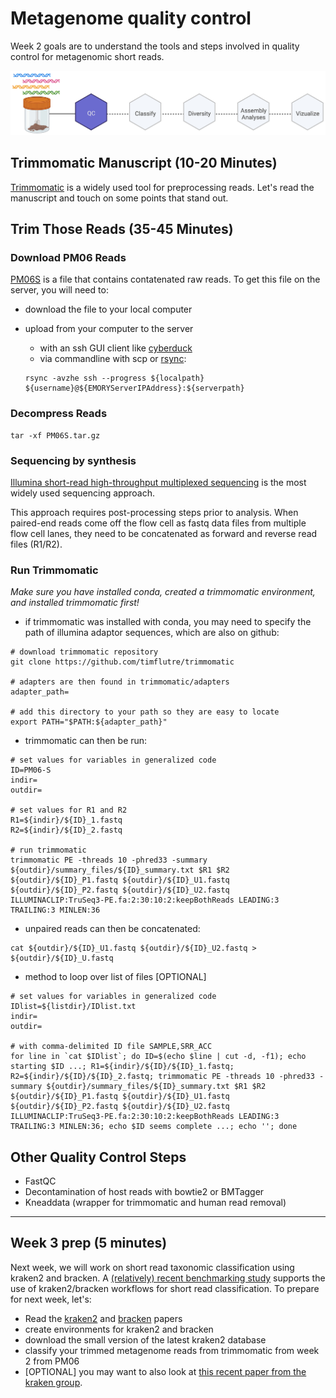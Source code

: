 # Metagenome quality control

Week 2 goals are to understand the tools and steps involved in quality control for metagenomic short reads.

![Workflow](metagenomics_flow_QC.jpg)


## Trimmomatic Manuscript (10-20 Minutes)

[Trimmomatic](https://pubmed.ncbi.nlm.nih.gov/24695404/) is a widely used tool for preprocessing reads. Let's read the manuscript and touch on some points that stand out.


## Trim Those Reads (35-45 Minutes)

### Download PM06 Reads

[PM06S](https://emory-my.sharepoint.com/:u:/g/personal/mwoodwo_emory_edu/Efw2c9seTzVAgpeM8smB4HMBZI9REQ1spmZUbKlRvoVpew?e=RS43cp) is a file that contains contatenated raw reads. To get this file on the server, you will need to:

- download the file to your local computer
- upload from your computer to the server
  - with an ssh GUI client like [cyberduck](https://cyberduck.io)
  - via commandline with scp or [rsync](https://www.tecmint.com/rsync-local-remote-file-synchronization-commands/):
  
  ``` console
  rsync -avzhe ssh --progress ${localpath} ${username}@${EMORYServerIPAddress}:${serverpath}
  ```

### Decompress Reads

``` console
tar -xf PM06S.tar.gz
```


### Sequencing by synthesis

[Illumina short-read high-throughput multiplexed sequencing](https://www.google.com/url?sa=t&rct=j&q=&esrc=s&source=web&cd=&cad=rja&uact=8&ved=2ahUKEwjXkJyQyvT8AhUWmIkEHYlsArsQtwJ6BAgKEAI&url=https%3A%2F%2Fwww.youtube.com%2Fwatch%3Fv%3DfCd6B5HRaZ8&usg=AOvVaw0qqyiPhh-rg-gJvFyHWMf8) is the most widely used sequencing approach.

This approach requires post-processing steps prior to analysis. When paired-end reads come off the flow cell as fastq data files from multiple flow cell lanes, they need to be concatenated as forward and reverse read files (R1/R2).


### Run Trimmomatic

*Make sure you have installed conda, created a trimmomatic environment, and installed trimmomatic first!*

- if trimmomatic was installed with conda, you may need to specify the path of illumina adaptor sequences, which are also on github:

```console
# download trimmomatic repository
git clone https://github.com/timflutre/trimmomatic

# adapters are then found in trimmomatic/adapters
adapter_path=

# add this directory to your path so they are easy to locate
export PATH="$PATH:${adapter_path}"
```

- trimmomatic can then be run:

``` console
# set values for variables in generalized code
ID=PM06-S
indir=
outdir=

# set values for R1 and R2
R1=${indir}/${ID}_1.fastq
R2=${indir}/${ID}_2.fastq

# run trimmomatic
trimmomatic PE -threads 10 -phred33 -summary ${outdir}/summary_files/${ID}_summary.txt $R1 $R2 ${outdir}/${ID}_P1.fastq ${outdir}/${ID}_U1.fastq ${outdir}/${ID}_P2.fastq ${outdir}/${ID}_U2.fastq ILLUMINACLIP:TruSeq3-PE.fa:2:30:10:2:keepBothReads LEADING:3 TRAILING:3 MINLEN:36
```

- unpaired reads can then be concatenated:

``` console
cat ${outdir}/${ID}_U1.fastq ${outdir}/${ID}_U2.fastq > ${outdir}/${ID}_U.fastq
```

- method to loop over list of files [OPTIONAL]

``` console
# set values for variables in generalized code
IDlist=${listdir}/IDlist.txt
indir=
outdir=

# with comma-delimited ID file SAMPLE,SRR_ACC
for line in `cat $IDlist`; do ID=$(echo $line | cut -d, -f1); echo starting $ID ...; R1=${indir}/${ID}/${ID}_1.fastq; R2=${indir}/${ID}/${ID}_2.fastq; trimmomatic PE -threads 10 -phred33 -summary ${outdir}/summary_files/${ID}_summary.txt $R1 $R2 ${outdir}/${ID}_P1.fastq ${outdir}/${ID}_U1.fastq ${outdir}/${ID}_P2.fastq ${outdir}/${ID}_U2.fastq ILLUMINACLIP:TruSeq3-PE.fa:2:30:10:2:keepBothReads LEADING:3 TRAILING:3 MINLEN:36; echo $ID seems complete ...; echo ''; done
```

## Other Quality Control Steps

- FastQC
- Decontamination of host reads with bowtie2 or BMTagger
- Kneaddata (wrapper for trimmomatic and human read removal)

---

## Week 3 prep (5 minutes)

Next week, we will work on short read taxonomic classification using kraken2 and bracken. A [(relatively) recent benchmarking study](https://www.sciencedirect.com/science/article/pii/S0092867419307755) supports the use of kraken2/bracken workflows for short read classification. To prepare for next week, let's:

- Read the [kraken2](https://pubmed.ncbi.nlm.nih.gov/31779668/) and [bracken](https://peerj.com/articles/cs-104/) papers
- create environments for kraken2 and bracken
- download the small version of the latest kraken2 database
- classify your trimmed metagenome reads from trimmomatic from week 2 from PM06
- [OPTIONAL] you may want to also look at [this recent paper from the kraken group](https://www.nature.com/articles/s41596-022-00738-y).
